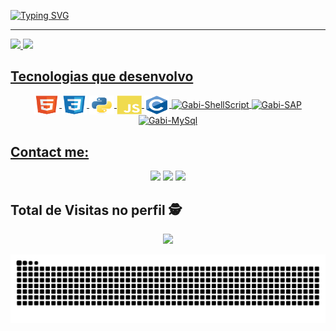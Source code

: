 
[![Typing SVG](https://readme-typing-svg.herokuapp.com?color=%23FFA500&size=25&center=true&vCenter=true&lines=Hello!++Nice+to+meet+you+%3AD)](https://git.io/typing-svg)

<hr>
 <div style="display: inline_block" >
  <a href="https://github.com/gabrielaschmitt">
   <img height="172em"src="https://github-readme-stats.vercel.app/api?username=gabrielaschmitt&show_icons=true&theme=swift&include_all_commits=true"/>
   <img height="172em"src="https://github-readme-stats.vercel.app/api/top-langs/?username=gabrielaschmitt&layout=compact&langs_count=16&theme=swift"/>
</div>
 
## Tecnologias que desenvolvo
  <div style="display: inline_block" align="center">
  <img align="center" alt="Gabi-HTML"   height="30" width="40" src="https://raw.githubusercontent.com/devicons/devicon/master/icons/html5/html5-original.svg">
  <img align="center" alt="Gabi-CSS"    height="30" width="40" src="https://raw.githubusercontent.com/devicons/devicon/master/icons/css3/css3-original.svg">
  <a href="https://www.python.org/" target="_blank"> <img align="center" alt="Gabi-Python" height="30" width="40" src="https://raw.githubusercontent.com/devicons/devicon/master/icons/python/python-original.svg">
  <a href="https://www.javascript.com/" target="_blank"> <img align="center" alt="Gabi-Js"     height="30" width="40" src="https://raw.githubusercontent.com/devicons/devicon/master/icons/javascript/javascript-plain.svg">
  <a href="https://docs.microsoft.com/pt-br/cpp/c-language/?view=msvc-170" target="_blank"> <img align="center" alt="Gabi-C"      height="30" width="40" src="https://raw.githubusercontent.com/devicons/devicon/9f4f5cdb393299a81125eb5127929ea7bfe42889/icons/c/c-original.svg">
  <a href="https://www.gnu.org/software/bash/" target="_blank"> <img align="center" alt="Gabi-ShellScript" height="40" width="40"  src="https://www.vectorlogo.zone/logos/gnu_bash/gnu_bash-icon.svg"> 
  <a href="https://www.sap.com/" target="_blank"> <img align="center" alt="Gabi-SAP"      src="https://img.shields.io/badge/SAP-0FAAFF?style=for-the-badge&logo=sap&logoColor=white">
  <a href="https://dev.mysql.com/" target="_blank"> <img align="center" alt="Gabi-MySql"  src="https://img.shields.io/badge/mysql-%2300f.svg?style=for-the-badge&logo=mysql&logoColor=white">
</div>
  </hr>
   
 ## Contact me:
<div align="center"> 
  <a href="https://www.instagram.com/gabs_schmitt/" target="_blank"><img src="https://img.shields.io/badge/-Instagram-%23E4405F?style=for-the-badge&logo=instagram&logoColor=white" target="_blank"></a>
  <a href = "mailto:gabrielacristinaschmitt@gmail.com"><img src="https://img.shields.io/badge/-Gmail-%23333?style=for-the-badge&logo=gmail&logoColor=white" target="_blank"></a>
  <a href="https://www.linkedin.com/in/gabriela-schmitt-364608207/" target="_blank"><img src="https://img.shields.io/badge/-LinkedIn-%230077B5?style=for-the-badge&logo=linkedin&logoColor=white" target="_blank"></a> 

</div>
 
 ## Total de Visitas no perfil :detective: <br>
 <p align="center"> 
   <img alingn="center" src="https://profile-counter.glitch.me/gabrielaschmitt/count.svg" />
 </p>
   
![Snake animation](https://github.com/gabrielaschmitt/gabrielaschmitt/blob/output/github-contribution-grid-snake.svg)
   
